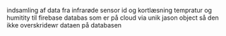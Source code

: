 indsamling af data fra 
infrarøde sensor
id og kortlæsning
tempratur og humitity 
til firebase databas som er på cloud via unik jason object så den ikke overskridewr dataen på databasen
